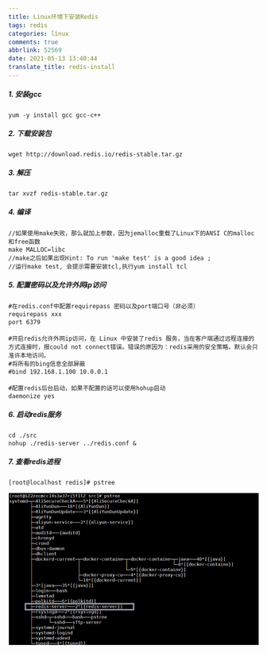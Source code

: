 ```yaml
---
title: Linux环境下安装Redis
tags: redis
categories: linux
comments: true
abbrlink: 52569
date: 2021-05-13 13:40:44
translate_title: redis-install
---
```

#####  1. 安装gcc
   ```shell
   yum -y install gcc gcc-c++
   ```
##### 2. 下载安装包
   ```shell
   wget http://download.redis.io/redis-stable.tar.gz 
   ```
##### 3. 解压

   ```shell
   tar xvzf redis-stable.tar.gz
   ```
#####    4. 编译

   ```shell
   //如果使用make失败，那么就加上参数，因为jemalloc重载了Linux下的ANSI C的malloc和free函数
   make MALLOC=libc
   //make之后如果出现Hint: To run 'make test' is a good idea ;
   //运行make test, 会提示需要安装tcl,执行yum install tcl
   ```

##### 5. 配置密码以及允许外网ip访问

   ```properties
   #在redis.conf中配置requirepass 密码以及port端口号（非必须）
   requirepass xxx
   port 6379 
   
   #开启redis允许外网ip访问，在 Linux 中安装了redis 服务，当在客户端通过远程连接的方式连接时，报could not connect错误。错误的原因为：redis采用的安全策略，默认会只准许本地访问。
   #将所有的bing信息全部屏蔽
   #bind 192.168.1.100 10.0.0.1
   
   #配置redis后台启动，如果不配置的话可以使用hohup启动
   daemonize yes
   ```
##### 6. 启动redis服务
   ```shell
   cd ./src
   nohup ./redis-server ../redis.conf &
   ```
##### 7. 查看redis进程
   ```shell
   [root@localhost redis]# pstree
   ```
   ![image-20201210103251475](./redis_install/image-20201201155441018.png)